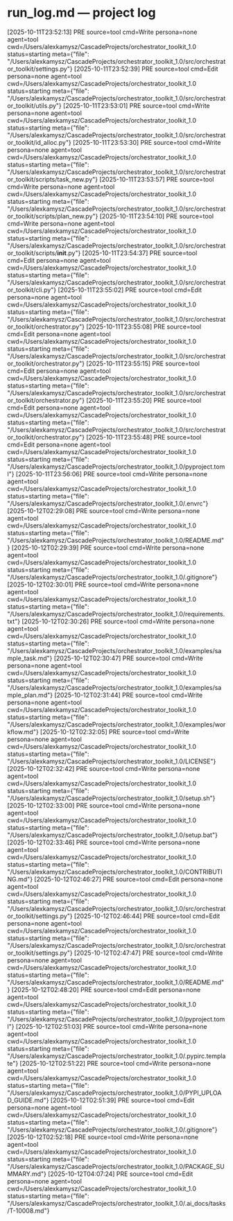 # run_log.md — project log
 [2025-10-11T23:52:13] PRE  source=tool cmd=Write persona=none agent=tool cwd=/Users/alexkamysz/CascadeProjects/orchestrator_toolkit_1.0 status=starting meta={"file": "/Users/alexkamysz/CascadeProjects/orchestrator_toolkit_1.0/src/orchestrator_toolkit/settings.py"}
 [2025-10-11T23:52:39] PRE  source=tool cmd=Edit persona=none agent=tool cwd=/Users/alexkamysz/CascadeProjects/orchestrator_toolkit_1.0 status=starting meta={"file": "/Users/alexkamysz/CascadeProjects/orchestrator_toolkit_1.0/src/orchestrator_toolkit/utils.py"}
 [2025-10-11T23:53:01] PRE  source=tool cmd=Write persona=none agent=tool cwd=/Users/alexkamysz/CascadeProjects/orchestrator_toolkit_1.0 status=starting meta={"file": "/Users/alexkamysz/CascadeProjects/orchestrator_toolkit_1.0/src/orchestrator_toolkit/id_alloc.py"}
 [2025-10-11T23:53:30] PRE  source=tool cmd=Write persona=none agent=tool cwd=/Users/alexkamysz/CascadeProjects/orchestrator_toolkit_1.0 status=starting meta={"file": "/Users/alexkamysz/CascadeProjects/orchestrator_toolkit_1.0/src/orchestrator_toolkit/scripts/task_new.py"}
 [2025-10-11T23:53:57] PRE  source=tool cmd=Write persona=none agent=tool cwd=/Users/alexkamysz/CascadeProjects/orchestrator_toolkit_1.0 status=starting meta={"file": "/Users/alexkamysz/CascadeProjects/orchestrator_toolkit_1.0/src/orchestrator_toolkit/scripts/plan_new.py"}
 [2025-10-11T23:54:10] PRE  source=tool cmd=Write persona=none agent=tool cwd=/Users/alexkamysz/CascadeProjects/orchestrator_toolkit_1.0 status=starting meta={"file": "/Users/alexkamysz/CascadeProjects/orchestrator_toolkit_1.0/src/orchestrator_toolkit/scripts/__init__.py"}
 [2025-10-11T23:54:37] PRE  source=tool cmd=Edit persona=none agent=tool cwd=/Users/alexkamysz/CascadeProjects/orchestrator_toolkit_1.0 status=starting meta={"file": "/Users/alexkamysz/CascadeProjects/orchestrator_toolkit_1.0/src/orchestrator_toolkit/cli.py"}
 [2025-10-11T23:55:02] PRE  source=tool cmd=Edit persona=none agent=tool cwd=/Users/alexkamysz/CascadeProjects/orchestrator_toolkit_1.0 status=starting meta={"file": "/Users/alexkamysz/CascadeProjects/orchestrator_toolkit_1.0/src/orchestrator_toolkit/orchestrator.py"}
 [2025-10-11T23:55:08] PRE  source=tool cmd=Edit persona=none agent=tool cwd=/Users/alexkamysz/CascadeProjects/orchestrator_toolkit_1.0 status=starting meta={"file": "/Users/alexkamysz/CascadeProjects/orchestrator_toolkit_1.0/src/orchestrator_toolkit/orchestrator.py"}
 [2025-10-11T23:55:15] PRE  source=tool cmd=Edit persona=none agent=tool cwd=/Users/alexkamysz/CascadeProjects/orchestrator_toolkit_1.0 status=starting meta={"file": "/Users/alexkamysz/CascadeProjects/orchestrator_toolkit_1.0/src/orchestrator_toolkit/orchestrator.py"}
 [2025-10-11T23:55:20] PRE  source=tool cmd=Edit persona=none agent=tool cwd=/Users/alexkamysz/CascadeProjects/orchestrator_toolkit_1.0 status=starting meta={"file": "/Users/alexkamysz/CascadeProjects/orchestrator_toolkit_1.0/src/orchestrator_toolkit/orchestrator.py"}
 [2025-10-11T23:55:48] PRE  source=tool cmd=Edit persona=none agent=tool cwd=/Users/alexkamysz/CascadeProjects/orchestrator_toolkit_1.0 status=starting meta={"file": "/Users/alexkamysz/CascadeProjects/orchestrator_toolkit_1.0/pyproject.toml"}
 [2025-10-11T23:56:06] PRE  source=tool cmd=Write persona=none agent=tool cwd=/Users/alexkamysz/CascadeProjects/orchestrator_toolkit_1.0 status=starting meta={"file": "/Users/alexkamysz/CascadeProjects/orchestrator_toolkit_1.0/.envrc"}
 [2025-10-12T02:29:08] PRE  source=tool cmd=Write persona=none agent=tool cwd=/Users/alexkamysz/CascadeProjects/orchestrator_toolkit_1.0 status=starting meta={"file": "/Users/alexkamysz/CascadeProjects/orchestrator_toolkit_1.0/README.md"}
 [2025-10-12T02:29:39] PRE  source=tool cmd=Write persona=none agent=tool cwd=/Users/alexkamysz/CascadeProjects/orchestrator_toolkit_1.0 status=starting meta={"file": "/Users/alexkamysz/CascadeProjects/orchestrator_toolkit_1.0/.gitignore"}
 [2025-10-12T02:30:01] PRE  source=tool cmd=Write persona=none agent=tool cwd=/Users/alexkamysz/CascadeProjects/orchestrator_toolkit_1.0 status=starting meta={"file": "/Users/alexkamysz/CascadeProjects/orchestrator_toolkit_1.0/requirements.txt"}
 [2025-10-12T02:30:26] PRE  source=tool cmd=Write persona=none agent=tool cwd=/Users/alexkamysz/CascadeProjects/orchestrator_toolkit_1.0 status=starting meta={"file": "/Users/alexkamysz/CascadeProjects/orchestrator_toolkit_1.0/examples/sample_task.md"}
 [2025-10-12T02:30:47] PRE  source=tool cmd=Write persona=none agent=tool cwd=/Users/alexkamysz/CascadeProjects/orchestrator_toolkit_1.0 status=starting meta={"file": "/Users/alexkamysz/CascadeProjects/orchestrator_toolkit_1.0/examples/sample_plan.md"}
 [2025-10-12T02:31:44] PRE  source=tool cmd=Write persona=none agent=tool cwd=/Users/alexkamysz/CascadeProjects/orchestrator_toolkit_1.0 status=starting meta={"file": "/Users/alexkamysz/CascadeProjects/orchestrator_toolkit_1.0/examples/workflow.md"}
 [2025-10-12T02:32:05] PRE  source=tool cmd=Write persona=none agent=tool cwd=/Users/alexkamysz/CascadeProjects/orchestrator_toolkit_1.0 status=starting meta={"file": "/Users/alexkamysz/CascadeProjects/orchestrator_toolkit_1.0/LICENSE"}
 [2025-10-12T02:32:42] PRE  source=tool cmd=Write persona=none agent=tool cwd=/Users/alexkamysz/CascadeProjects/orchestrator_toolkit_1.0 status=starting meta={"file": "/Users/alexkamysz/CascadeProjects/orchestrator_toolkit_1.0/setup.sh"}
 [2025-10-12T02:33:00] PRE  source=tool cmd=Write persona=none agent=tool cwd=/Users/alexkamysz/CascadeProjects/orchestrator_toolkit_1.0 status=starting meta={"file": "/Users/alexkamysz/CascadeProjects/orchestrator_toolkit_1.0/setup.bat"}
 [2025-10-12T02:33:46] PRE  source=tool cmd=Write persona=none agent=tool cwd=/Users/alexkamysz/CascadeProjects/orchestrator_toolkit_1.0 status=starting meta={"file": "/Users/alexkamysz/CascadeProjects/orchestrator_toolkit_1.0/CONTRIBUTING.md"}
 [2025-10-12T02:46:27] PRE  source=tool cmd=Edit persona=none agent=tool cwd=/Users/alexkamysz/CascadeProjects/orchestrator_toolkit_1.0 status=starting meta={"file": "/Users/alexkamysz/CascadeProjects/orchestrator_toolkit_1.0/src/orchestrator_toolkit/settings.py"}
 [2025-10-12T02:46:44] PRE  source=tool cmd=Edit persona=none agent=tool cwd=/Users/alexkamysz/CascadeProjects/orchestrator_toolkit_1.0 status=starting meta={"file": "/Users/alexkamysz/CascadeProjects/orchestrator_toolkit_1.0/src/orchestrator_toolkit/settings.py"}
 [2025-10-12T02:47:47] PRE  source=tool cmd=Write persona=none agent=tool cwd=/Users/alexkamysz/CascadeProjects/orchestrator_toolkit_1.0 status=starting meta={"file": "/Users/alexkamysz/CascadeProjects/orchestrator_toolkit_1.0/README.md"}
 [2025-10-12T02:48:20] PRE  source=tool cmd=Edit persona=none agent=tool cwd=/Users/alexkamysz/CascadeProjects/orchestrator_toolkit_1.0 status=starting meta={"file": "/Users/alexkamysz/CascadeProjects/orchestrator_toolkit_1.0/pyproject.toml"}
 [2025-10-12T02:51:03] PRE  source=tool cmd=Write persona=none agent=tool cwd=/Users/alexkamysz/CascadeProjects/orchestrator_toolkit_1.0 status=starting meta={"file": "/Users/alexkamysz/CascadeProjects/orchestrator_toolkit_1.0/.pypirc.template"}
 [2025-10-12T02:51:22] PRE  source=tool cmd=Write persona=none agent=tool cwd=/Users/alexkamysz/CascadeProjects/orchestrator_toolkit_1.0 status=starting meta={"file": "/Users/alexkamysz/CascadeProjects/orchestrator_toolkit_1.0/PYPI_UPLOAD_GUIDE.md"}
 [2025-10-12T02:51:39] PRE  source=tool cmd=Edit persona=none agent=tool cwd=/Users/alexkamysz/CascadeProjects/orchestrator_toolkit_1.0 status=starting meta={"file": "/Users/alexkamysz/CascadeProjects/orchestrator_toolkit_1.0/.gitignore"}
 [2025-10-12T02:52:18] PRE  source=tool cmd=Write persona=none agent=tool cwd=/Users/alexkamysz/CascadeProjects/orchestrator_toolkit_1.0 status=starting meta={"file": "/Users/alexkamysz/CascadeProjects/orchestrator_toolkit_1.0/PACKAGE_SUMMARY.md"}
 [2025-10-12T04:07:24] PRE  source=tool cmd=Edit persona=none agent=tool cwd=/Users/alexkamysz/CascadeProjects/orchestrator_toolkit_1.0 status=starting meta={"file": "/Users/alexkamysz/CascadeProjects/orchestrator_toolkit_1.0/.ai_docs/tasks/T-10008.md"}
